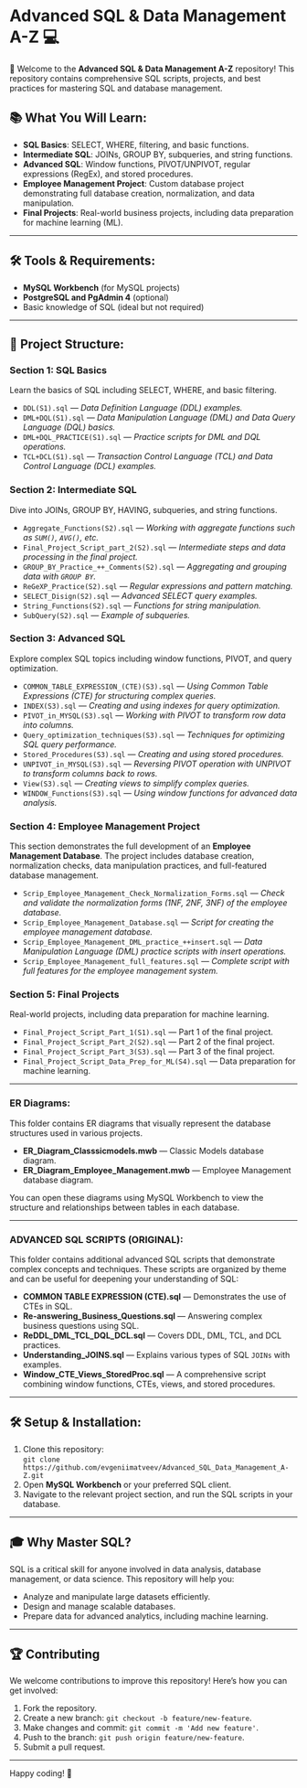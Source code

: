 # Advanced SQL & Data Management A-Z 💻

🎉 Welcome to the **Advanced SQL & Data Management A-Z** repository! This repository contains comprehensive SQL scripts, projects, and best practices for mastering SQL and database management.

## 📚 What You Will Learn:
- **SQL Basics**: SELECT, WHERE, filtering, and basic functions.
- **Intermediate SQL**: JOINs, GROUP BY, subqueries, and string functions.
- **Advanced SQL**: Window functions, PIVOT/UNPIVOT, regular expressions (RegEx), and stored procedures.
- **Employee Management Project**: Custom database project demonstrating full database creation, normalization, and data manipulation.
- **Final Projects**: Real-world business projects, including data preparation for machine learning (ML).

---

## 🛠️ Tools & Requirements:
- **MySQL Workbench** (for MySQL projects)
- **PostgreSQL and PgAdmin 4** (optional)
- Basic knowledge of SQL (ideal but not required)

---

## 📂 Project Structure:

### **Section 1: SQL Basics**  
Learn the basics of SQL including SELECT, WHERE, and basic filtering.
- `DDL(S1).sql` — *Data Definition Language (DDL) examples.*
- `DML+DQL(S1).sql` — *Data Manipulation Language (DML) and Data Query Language (DQL) basics.*
- `DML+DQL_PRACTICE(S1).sql` — *Practice scripts for DML and DQL operations.*
- `TCL+DCL(S1).sql` — *Transaction Control Language (TCL) and Data Control Language (DCL) examples.*

### **Section 2: Intermediate SQL**  
Dive into JOINs, GROUP BY, HAVING, subqueries, and string functions.
- `Aggregate_Functions(S2).sql` — *Working with aggregate functions such as `SUM()`, `AVG()`, etc.*
- `Final_Project_Script_part_2(S2).sql` — *Intermediate steps and data processing in the final project.*
- `GROUP_BY_Practice_++_Comments(S2).sql` — *Aggregating and grouping data with `GROUP BY`.*
- `ReGeXP_Practice(S2).sql` — *Regular expressions and pattern matching.*
- `SELECT_Disign(S2).sql` — *Advanced SELECT query examples.*
- `String_Functions(S2).sql` — *Functions for string manipulation.*
- `SubQuery(S2).sql` — *Example of subqueries.*

### **Section 3: Advanced SQL**  
Explore complex SQL topics including window functions, PIVOT, and query optimization.
- `COMMON_TABLE_EXPRESSION_(CTE)(S3).sql` — *Using Common Table Expressions (CTE) for structuring complex queries.*
- `INDEX(S3).sql` — *Creating and using indexes for query optimization.*
- `PIVOT_in_MYSQL(S3).sql` — *Working with PIVOT to transform row data into columns.*
- `Query_optimization_techniques(S3).sql` — *Techniques for optimizing SQL query performance.*
- `Stored_Procedures(S3).sql` — *Creating and using stored procedures.*
- `UNPIVOT_in_MYSQL(S3).sql` — *Reversing PIVOT operation with UNPIVOT to transform columns back to rows.*
- `View(S3).sql` — *Creating views to simplify complex queries.*
- `WINDOW_Functions(S3).sql` — *Using window functions for advanced data analysis.*

### **Section 4: Employee Management Project**  
This section demonstrates the full development of an **Employee Management Database**. The project includes database creation, normalization checks, data manipulation practices, and full-featured database management.
- `Scrip_Employee_Management_Check_Normalization_Forms.sql` — *Check and validate the normalization forms (1NF, 2NF, 3NF) of the employee database.*
- `Scrip_Employee_Management_Database.sql` — *Script for creating the employee management database.*
- `Scrip_Employee_Management_DML_practice_++insert.sql` — *Data Manipulation Language (DML) practice scripts with insert operations.*
- `Scrip_Employee_Management_full_features.sql` — *Complete script with full features for the employee management system.*

### **Section 5: Final Projects**  
Real-world projects, including data preparation for machine learning.
- `Final_Project_Script_Part_1(S1).sql` — Part 1 of the final project.
- `Final_Project_Script_Part_2(S2).sql` — Part 2 of the final project.
- `Final_Project_Script_Part_3(S3).sql` — Part 3 of the final project.
- `Final_Project_Script_Data_Prep_for_ML(S4).sql` — Data preparation for machine learning.

---

### **ER Diagrams:**
This folder contains ER diagrams that visually represent the database structures used in various projects.
- **ER_Diagram_Classsicmodels.mwb** — Classic Models database diagram.
- **ER_Diagram_Employee_Management.mwb** — Employee Management database diagram.

  
You can open these diagrams using MySQL Workbench to view the structure and relationships between tables in each database.

---

### **ADVANCED SQL SCRIPTS (ORIGINAL):**
This folder contains additional advanced SQL scripts that demonstrate complex concepts and techniques. These scripts are organized by theme and can be useful for deepening your understanding of SQL:
- **COMMON TABLE EXPRESSION (CTE).sql** — Demonstrates the use of CTEs in SQL.
- **Re-answering_Business_Questions.sql** — Answering complex business questions using SQL.
- **ReDDL_DML_TCL_DQL_DCL.sql** — Covers DDL, DML, TCL, and DCL practices.
- **Understanding_JOINS.sql** — Explains various types of SQL `JOINs` with examples.
- **Window_CTE_Views_StoredProc.sql** — A comprehensive script combining window functions, CTEs, views, and stored procedures.

---

## 🛠️ Setup & Installation:
1. Clone this repository:  
   `git clone https://github.com/evgeniimatveev/Advanced_SQL_Data_Management_A-Z.git`
2. Open **MySQL Workbench** or your preferred SQL client.
3. Navigate to the relevant project section, and run the SQL scripts in your database.

---

## 🎓 Why Master SQL?
SQL is a critical skill for anyone involved in data analysis, database management, or data science. This repository will help you:
- Analyze and manipulate large datasets efficiently.
- Design and manage scalable databases.
- Prepare data for advanced analytics, including machine learning.

---

## 🏆 Contributing
We welcome contributions to improve this repository! Here’s how you can get involved:

1. Fork the repository.
2. Create a new branch: `git checkout -b feature/new-feature`.
3. Make changes and commit: `git commit -m 'Add new feature'`.
4. Push to the branch: `git push origin feature/new-feature`.
5. Submit a pull request.

---

Happy coding! 🚀

